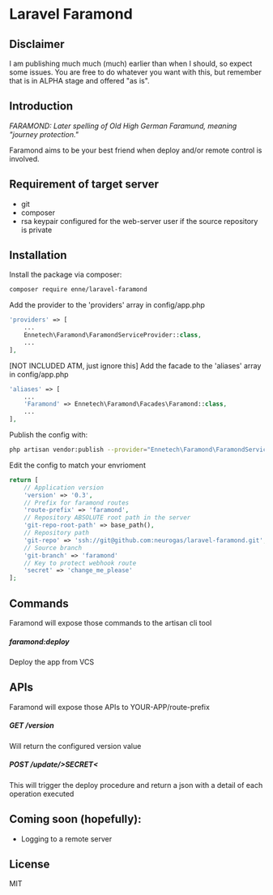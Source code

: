 # Laravel Faramond

## Disclaimer
I am publishing much much (much) earlier than when I should, so expect some issues.
You are free to do whatever you want with this, but remember that is in ALPHA stage and offered "as is".

## Introduction
*FARAMOND: Later spelling of Old High German Faramund, meaning "journey protection."*

Faramond aims to be your best friend when deploy and/or remote control is involved. 

## Requirement of target server
- git
- composer
- rsa keypair configured for the web-server user if the source repository is private    

## Installation
Install the package via composer:

``` bash
composer require enne/laravel-faramond
```

Add the provider to the 'providers' array in config/app.php
```php
'providers' => [
    ...
    Ennetech\Faramond\FaramondServiceProvider::class,
    ...
],
```

[NOT INCLUDED ATM, just ignore this] Add the facade to the 'aliases' array in config/app.php
```php
'aliases' => [
    ...
    'Faramond' => Ennetech\Faramond\Facades\Faramond::class,
    ...
],
```

Publish the config with:
```bash
php artisan vendor:publish --provider="Ennetech\Faramond\FaramondServiceProvider" --tag="config"
```

Edit the config to match your envrioment
```php
return [
    // Application version
    'version' => '0.3',
    // Prefix for faramond routes
    'route-prefix' => 'faramond',
    // Repository ABSOLUTE root path in the server
    'git-repo-root-path' => base_path(),
    // Repository path
    'git-repo' => 'ssh://git@github.com:neurogas/laravel-faramond.git',
    // Source branch
    'git-branch' => 'faramond'
    // Key to protect webhook route
    'secret' => 'change_me_please'
];
```
## Commands
Faramond will expose those commands to the artisan cli tool

##### faramond:deploy
Deploy the app from VCS

## APIs
Faramond will expose those APIs to YOUR-APP/route-prefix

##### GET /version
Will return the configured version value

##### POST /update/>SECRET<
This will trigger the deploy procedure and return a json with a detail of each operation executed

## Coming soon (hopefully):
- Logging to a remote server

## License
MIT

